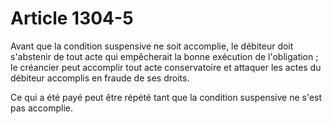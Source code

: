 # Article 1304-5

Avant que la condition suspensive ne soit accomplie, le débiteur doit s'abstenir de tout acte qui empêcherait la bonne exécution de l'obligation ; le créancier peut accomplir tout acte conservatoire et attaquer les actes du débiteur accomplis en fraude de ses droits.

Ce qui a été payé peut être répété tant que la condition suspensive ne s'est pas accomplie.
